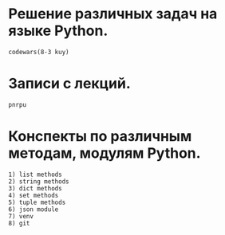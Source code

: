 # Решение различных задач на языке Python.
	codewars(8-3 kuy)
# Записи с лекций.
	pnrpu
# Конспекты по различным методам, модулям Python.
	1) list methods
	2) string methods
	3) dict methods
	4) set methods
	5) tuple methods
	6) json module
	7) venv
	8) git